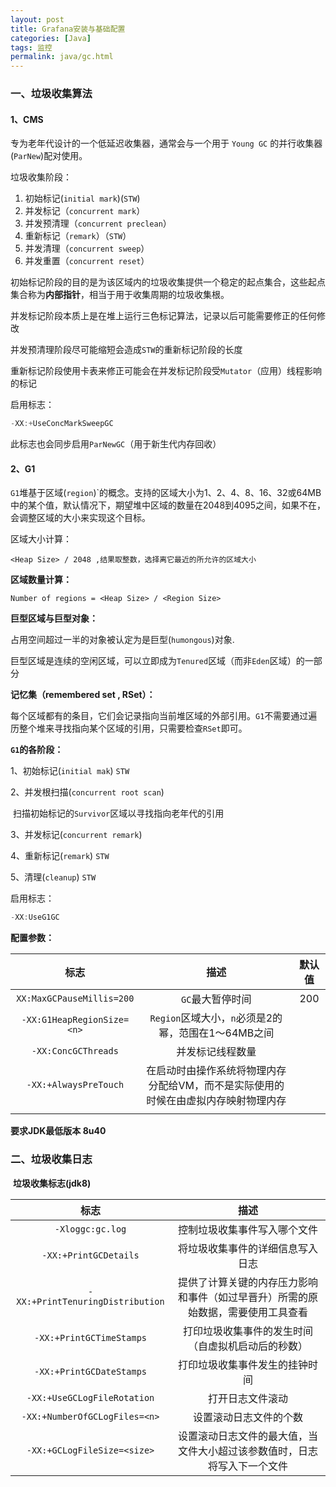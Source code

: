 ```yaml
---
layout: post
title: Grafana安装与基础配置
categories: [Java]
tags: 监控
permalink: java/gc.html
---
```


### 一、垃圾收集算法

#### 1、CMS

专为老年代设计的一个低延迟收集器，通常会与一个用于 `Young GC` 的并行收集器(`ParNew`)配对使用。

垃圾收集阶段：

1. 初始标记(`initial mark`)(`STW`)
2. 并发标记（`concurrent mark`）
3. 并发预清理（`concurrent preclean`）
4. 重新标记（`remark`）（`STW`）
5. 并发清理（`concurrent sweep`）
6. 并发重置（`concurrent reset`）



初始标记阶段的目的是为该区域内的垃圾收集提供一个稳定的起点集合，这些起点集合称为**内部指针**，相当于用于收集周期的垃圾收集根。

并发标记阶段本质上是在堆上运行三色标记算法，记录以后可能需要修正的任何修改

并发预清理阶段尽可能缩短会造成`STW`的重新标记阶段的长度

重新标记阶段使用卡表来修正可能会在并发标记阶段受`Mutator`（应用）线程影响的标记



启用标志：

```java
-XX:+UseConcMarkSweepGC
```

此标志也会同步启用`ParNewGC`（用于新生代内存回收）





#### 2、G1

`G1`堆基于区域(`region`)`的概念。支持的区域大小为1、2、4、8、16、32或64MB中的某个值，默认情况下，期望堆中区域的数量在2048到4095之间，如果不在，会调整区域的大小来实现这个目标。

区域大小计算：

```
<Heap Size> / 2048 ,结果取整数，选择离它最近的所允许的区域大小
```



**区域数量计算：**

```
Number of regions = <Heap Size> / <Region Size>
```



**巨型区域与巨型对象：**

占用空间超过一半的对象被认定为是巨型(`humongous`)对象.

巨型区域是连续的空闲区域，可以立即成为`Tenured`区域（而非`Eden`区域）的一部分



**记忆集（remembered set , RSet）：**

每个区域都有的条目，它们会记录指向当前堆区域的外部引用。`G1`不需要通过遍历整个堆来寻找指向某个区域的引用，只需要检查`RSet`即可。



**`G1`的各阶段：**

1、初始标记(`initial mak`) `STW`

2、并发根扫描(`concurrent root scan`)

​	扫描初始标记的`Survivor`区域以寻找指向老年代的引用

3、并发标记(`concurrent remark`)

4、重新标记(`remark`) `STW`

5、清理(`cleanup`) `STW`



启用标志：

```java
-XX:UseG1GC
```



**配置参数：**

|            标志            |                             描述                             | 默认值 |
| :------------------------: | :----------------------------------------------------------: | :----: |
| `XX:MaxGCPauseMillis=200`  |                       `GC`最大暂停时间                       |  200   |
| `-XX:G1HeapRegionSize=<n>` |     `Region`区域大小，`n`必须是2的幂，范围在1～64MB之间      |        |
|    `-XX:ConcGCThreads`     |                       并发标记线程数量                       |        |
|   `-XX:+AlwaysPreTouch`    | 在启动时由操作系统将物理内存分配给VM，而不是实际使用的时候在由虚拟内存映射物理内存 |        |
|                            |                                                              |        |



**要求JDK最低版本 8u40**





### 二、垃圾收集日志

​															**垃圾收集标志(jdk8)**

|               标志               |                             描述                             |
| :------------------------------: | :----------------------------------------------------------: |
|         `-Xloggc:gc.log`         |                 控制垃圾收集事件写入哪个文件                 |
|      `-XX:+PrintGCDetails`       |               将垃圾收集事件的详细信息写入日志               |
| `-XX:+PrintTenuringDistribution` | 提供了计算关键的内存压力影响和事件（如过早晋升）所需的原始数据，需要使用工具查看 |
|     `-XX:+PrintGCTimeStamps`     |      打印垃圾收集事件的发生时间（自虚拟机启动后的秒数）      |
|     `-XX:+PrintGCDateStamps`     |                打印垃圾收集事件发生的挂钟时间                |
|   `-XX:+UseGCLogFileRotation`    |                       打开日志文件滚动                       |
|  `-XX:+NumberOfGCLogFiles=<n>`   |                    设置滚动日志文件的个数                    |
|   `-XX:+GCLogFileSize=<size>`    | 设置滚动日志文件的最大值，当文件大小超过该参数值时，日志将写入下一个文件 |

